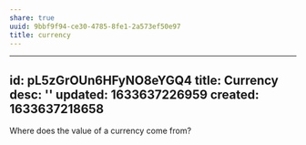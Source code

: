 ```yaml
---
share: true
uuid: 9bbf9f94-ce30-4785-8fe1-2a573ef50e97
title: currency
---
```

---
id: pL5zGrOUn6HFyNO8eYGQ4
title: Currency
desc: ''
updated: 1633637226959
created: 1633637218658
---

Where does the value of a currency come from?
